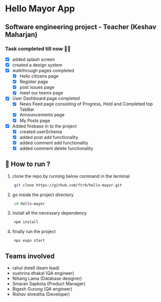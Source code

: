 # Hello Mayor App

## Software engineering project - Teacher (Keshav Maharjan)

### Task completed till now 🎉🎉

- [x] added splash screen
- [x] created a design system
- [x] walkthrough pages completed
  - [x] Hello citizens page
  - [x] Register page
  - [x] post issues page
  - [x] meet our teams page
- [x] User Dashboard page completed
  - [x] News Feed page consisting of Progress, Hold and Completed top TabBar
  - [x] Announcements page
  - [x] My Posts page
- [x] Added firebase in to the project
  - [x] created userSchema
  - [x] added post add functionality
  - [x] added comment add functionality
  - [x] added comment delete functionality

## 🚀 How to run ?

1. clone the repo by running below command in the terminal

```sh
    git clone https://github.com/ftr9/hello-mayor.git
```

2. go inside the project directory

```sh
    cd hello-mayor
```

3. install all the necessary dependency

```sh
    npm install
```

4. finally run the project

```sh
    npx expo start
```

## Teams involved

- rahul dotell (team lead)
- sushrina dhakal (QA engineer)
- Nihang Lama (Database designer)
- Smaran Sapkota (Product Manager)
- Bigesh Gurung (QA engineer)
- Rishav shrestha (Developer)
